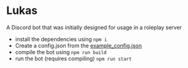 # Lukas
A Discord bot that was initially designed for usage in a roleplay server
- install the dependencies using `npm i`
- Create a config.json from the [example_config.json](example_config.json)
- compile the bot using `npm run build`
- run the bot (requires compiling) `npm run start`